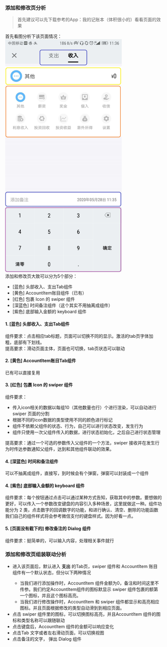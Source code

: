 ### <b>添加和修改页分析</b>
>首先建议可以先下载参考的App：我的记账本（体积很小的）看看页面的效果

首先看图分析下该页面情况：
<img src="./../snapshot/cat/记录页.jpg" width=375 /> <br />
添加和修改页大致可以分为5个部分：
<ul>
  <li>[蓝色] 头部收入、支出Tab组件</li>
  <li>[黄色] AccountItem账目组件（已有）</li>
  <li>[红色] 包裹 Icon 的 swiper 组件</li>
  <li>[深蓝色] 时间备注组件（这个其实不用抽离成组件）</li>
  <li>[紫色] 底部输入金额的 keyboard 组件</li>
</ul>

#### 1. [蓝色] 头部收入、支出Tab组件

组件要求：点击相应tab标题，页面可以切换不同的显示。激活的tab页字体加粗，底部有下划线。<br />
提高要求：滑动页面主体，页面也可切换，tab页状态可以联动

#### 2. [黄色] AccountItem账目Tab组件
 已有可以直接复用

#### 3. [红色] 包裹 Icon 的 swiper 组件

组件要求：
<ul>
  <li>传入icon相关的数据以每组10（其他数量也行）个进行渲染，可以自动进行 swiper 页面的分割</li>
  <li>根据不同的icon数据的类型使用不同的颜色进行标记</li>
  <li>组件不依赖父组件的状态、行为，自己可以进行状态改变，发生行为</li>
  <li>组件只使用一次父组件传入的数据，进行状态初始化，之后自己进行状态管理</li>
</ul>
提高要求：通过一个可选的参数传入父组件的一个方法，swiper 接收并在发生行为时传达参数通知父组件，达到和其他组件联动的效果。

#### 4. [深蓝色] 时间和备注组件
可以不抽离成组件，直接写，到时候会有个弹窗，弹窗可以封装成一个组件

#### 4. [紫色] 底部输入金额的 keyboard 组件
组件要求：每个按钮通过点击可以通过某种方式告知，获取其中的参数。要想做的更好，可以传入一个参数改变键盘的内容引入多种场景，这里就做这一种。组件功能分为 2 类，点击数字的回调数字的功能，和进行确认、清空、删除的功能函数<br />
我们自己的组件样式将会参考微信支付的键盘样式。因为好看一点。

#### 5. [页面没有截下的] 修改备注的 Dialog 组件
组件要求：挺简单的，可以输入内容，处理相关事件就行

### <b>添加和修改页组装联动分析</b>
<ul>
  <li>进入该页面后，默认进入 <b>支出</b> 的Tab页，swiper 组件和 AccountItem 账目组件有一个默认状态，但分以下两种情况</li>
  <ul>
    <li>当我们进行添加操作时，AccountItem 组件金额为0，备注和时间这里不传参。我们约定AccountItem组件的图标默显示 swiper 组件包裹的额第一个图标，并且这个图标高亮。</li>
    <li>当我们进行修改操作时，AccountItem 和 swiper 组件都显示和高亮相应图标。并且页面根据修改的类型自动滑到到相应页面。</li>
  </ul>
  <li>点击 swiper 组件里的图标，可以切换图标高亮，并且AccountItem 组件的图标和类型名称可以跟随联动</li>
  <li>点击键盘后，AccountItem 组件的金额可以响应变化</li>
  <li>点击Tab 文字或者左右滑动页面，可以切换视图</li>
  <li>点击备注的文字， 弹出 Dialog 组件</li>
</ul>